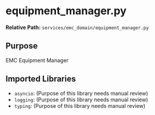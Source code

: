 # equipment_manager.py

**Relative Path:** `services/emc_domain/equipment_manager.py`

## Purpose

EMC Equipment Manager

## Imported Libraries

- `asyncio`: (Purpose of this library needs manual review)
- `logging`: (Purpose of this library needs manual review)
- `typing`: (Purpose of this library needs manual review)
